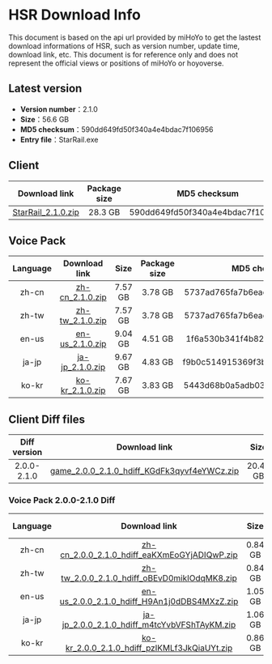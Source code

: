 # HSR Download Info

This document is based on the api url provided by miHoYo to get the lastest download informations of HSR, such as version number, update time, download link, etc. This document is for reference only and does not represent the official views or positions of miHoYo or hoyoverse.

## Latest version

- **Version number**：2.1.0
- **Size**：56.6 GB
- **MD5 checksum**：590dd649fd50f340a4e4bdac7f106956
- **Entry file**：StarRail.exe

## Client

| Download link | Package size | MD5 checksum |
| :---: | :---: | :---: |
| [StarRail_2.1.0.zip](https://autopatchos.starrails.com/client/download/20240315112058_ccCKIhL7nSrowkqT/PC/StarRail_2.1.0.zip) | 28.3 GB | 590dd649fd50f340a4e4bdac7f106956 |

## Voice Pack

| Language | Download link | Size | Package size | MD5 checksum |
| :---: | :---: | :---: | :---: | :---: |
| zh-cn | [zh-cn_2.1.0.zip](https://autopatchos.starrails.com/client/download/20240315112058_ccCKIhL7nSrowkqT/PC/Chinese.zip) | 7.57 GB | 3.78 GB | 5737ad765fa7b6eac8210ee4f2eeeb39 |
| zh-tw | [zh-tw_2.1.0.zip](https://autopatchos.starrails.com/client/download/20240315112058_ccCKIhL7nSrowkqT/PC/Chinese.zip) | 7.57 GB | 3.78 GB | 5737ad765fa7b6eac8210ee4f2eeeb39 |
| en-us | [en-us_2.1.0.zip](https://autopatchos.starrails.com/client/download/20240315112058_ccCKIhL7nSrowkqT/PC/English.zip) | 9.04 GB | 4.51 GB | 1f6a530b341f4b82f612fe6004b1bdbf |
| ja-jp | [ja-jp_2.1.0.zip](https://autopatchos.starrails.com/client/download/20240315112058_ccCKIhL7nSrowkqT/PC/Japanese.zip) | 9.67 GB | 4.83 GB | f9b0c514915369f3b9155127684f8d51 |
| ko-kr | [ko-kr_2.1.0.zip](https://autopatchos.starrails.com/client/download/20240315112058_ccCKIhL7nSrowkqT/PC/Korean.zip) | 7.67 GB | 3.83 GB | 5443d68b0a5adb03ab92c8fb4eb7df24 |

## Client Diff files

| Diff version | Download link | Size | Package size | MD5 checksum |
| :---: | :---: | :---: | :---: | :---: |
| 2.0.0-2.1.0 | [game_2.0.0_2.1.0_hdiff_KGdFk3qyvf4eYWCz.zip](https://autopatchos.starrails.com/client/hkrpg_global/35/game_2.0.0_2.1.0_hdiff_KGdFk3qyvf4eYWCz.zip) | 20.47 GB | 9.57 GB | EF3982BAE5693BAA472A377C00BEA683 |

### Voice Pack  2.0.0-2.1.0 Diff

| Language | Download link | Size | Package size | MD5 checksum |
| :---: | :---: | :---: | :---: | :---: |
| zh-cn | [zh-cn_2.0.0_2.1.0_hdiff_eaKXmEoGYjADIQwP.zip](https://autopatchos.starrails.com/client/hkrpg_global/35/zh-cn_2.0.0_2.1.0_hdiff_eaKXmEoGYjADIQwP.zip) | 0.84 GB | 0.42 GB | BF20969DFF36380E940018A0F7AD84BD |
| zh-tw | [zh-tw_2.0.0_2.1.0_hdiff_oBEvD0mikIOdqMK8.zip](https://autopatchos.starrails.com/client/hkrpg_global/35/zh-tw_2.0.0_2.1.0_hdiff_oBEvD0mikIOdqMK8.zip) | 0.84 GB | 0.42 GB | CFB230C9CE95A53D010F462ABC95521E |
| en-us | [en-us_2.0.0_2.1.0_hdiff_H9An1j0dDBS4MXzZ.zip](https://autopatchos.starrails.com/client/hkrpg_global/35/en-us_2.0.0_2.1.0_hdiff_H9An1j0dDBS4MXzZ.zip) | 1.05 GB | 0.52 GB | D981DCA5B2CA7CFA54E337A5C1E3ACCB |
| ja-jp | [ja-jp_2.0.0_2.1.0_hdiff_m4tcYvbVFShTAyKM.zip](https://autopatchos.starrails.com/client/hkrpg_global/35/ja-jp_2.0.0_2.1.0_hdiff_m4tcYvbVFShTAyKM.zip) | 1.06 GB | 0.52 GB | A937B81A8B8A5289BD5BD5A2521F7F14 |
| ko-kr | [ko-kr_2.0.0_2.1.0_hdiff_pzIKMLf3JkQiaUYt.zip](https://autopatchos.starrails.com/client/hkrpg_global/35/ko-kr_2.0.0_2.1.0_hdiff_pzIKMLf3JkQiaUYt.zip) | 0.86 GB | 0.43 GB | BE68AED594138817B54F2CE4BEF25AF3 |

